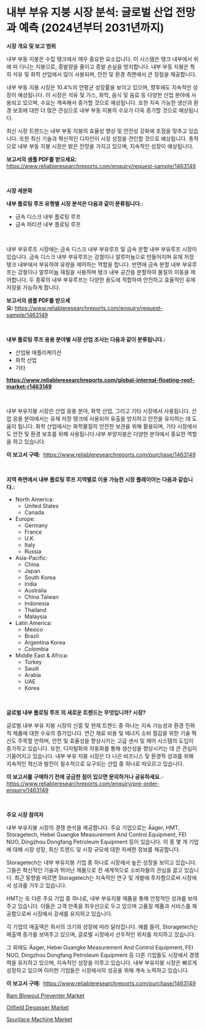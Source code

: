 <p><h1>내부 부유 지붕 시장 분석: 글로벌 산업 전망과 예측 (2024년부터 2031년까지)</h1></p><p><strong>시장 개요 및 보고 범위</strong></p>
<p><p>내부 부동 지붕은 수집 탱크에서 매우 중요한 요소입니다. 이 시스템은 탱크 내부에서 위에 떠 다니는 지붕으로, 증발량을 줄이고 증발 손실을 방지합니다. 내부 부동 지붕은 특히 석유 및 화학 산업에서 많이 사용되며, 안전 및 환경 측면에서 큰 장점을 제공합니다.</p><p>내부 부동 지붕 시장은 10.4%의 연평균 성장률을 보이고 있으며, 향후에도 지속적인 성장이 예상됩니다. 이 시장은 석유 및 가스, 화학, 음식 및 음료 등 다양한 산업 분야에 사용되고 있으며, 수요는 계속해서 증가할 것으로 예상됩니다. 또한 지속 가능한 생산과 환경 보호에 대한 더 많은 관심으로 내부 부동 지붕의 수요가 더욱 증가할 것으로 예상됩니다.</p><p>최신 시장 트렌드는 내부 부동 지붕의 효율성 향상 및 안전성 강화에 초점을 맞추고 있습니다. 또한 최신 기술과 혁신적인 디자인이 시장 성장을 견인할 것으로 예상됩니다. 총적으로 내부 부동 지붕 시장은 밝은 전망을 가지고 있으며, 지속적인 성장이 예상됩니다.</p></p>
<p><strong>보고서의 샘플 PDF를 받으세요:</strong> <a href="https://www.reliableresearchreports.com/enquiry/request-sample/1463149">https://www.reliableresearchreports.com/enquiry/request-sample/1463149</a></p>
<p>&nbsp;</p>
<p><strong>시장 세분화</strong></p>
<p><strong>내부 플로팅 루프 유형별 시장 분석은 다음과 같이 분류됩니다.:</strong></p>
<p><ul><li>금속 디스크 내부 플로팅 루프</li><li>금속 파티션 내부 플로팅 루프</li></ul></p>
<p>&nbsp;</p>
<p><p>내부 부유루프 시장에는 금속 디스크 내부 부유루프 및 금속 분할 내부 부유루프 시장이 있습니다. 금속 디스크 내부 부유루프는 강철이나 알루미늄으로 만들어지며 유체 저장 탱크 내부에서 부유하여 유량을 제어하는 역할을 합니다. 반면에 금속 분할 내부 부유루프는 강철이나 알루미늄 재질을 사용하며 탱크 내부 공간을 분할하여 물질의 이동을 제어합니다. 두 종류의 내부 부유루프는 다양한 용도에 적합하며 안전하고 효율적인 유체 저장을 가능하게 합니다.</p></p>
<p><strong>보고서의 샘플 PDF를 받으세요:</strong>&nbsp;<a href="https://www.reliableresearchreports.com/enquiry/request-sample/1463149">https://www.reliableresearchreports.com/enquiry/request-sample/1463149</a></p>
<p>&nbsp;</p>
<p><strong> 내부 플로팅 루프 응용 분야별 시장 산업 조사는 다음과 같이 분류됩니다.:</strong></p>
<p><ul><li>산업용 애플리케이션</li><li>화학 산업</li><li>기타</li></ul></p>
<p><strong><a href="https://www.reliableresearchreports.com/global-internal-floating-roof-market-r1463149">https://www.reliableresearchreports.com/global-internal-floating-roof-market-r1463149</a></strong></p>
<p>&nbsp;</p>
<p><p>내부 부유지붕 시장은 산업 응용 분야, 화학 산업, 그리고 기타 시장에서 사용됩니다. 산업 응용 분야에서는 유체 저장 탱크에 사용되어 유출을 방지하고 안전을 유지하는 데 도움이 됩니다. 화학 산업에서는 화학물질의 안전한 보관을 위해 활용되며, 기타 시장에서도 안전 및 환경 보호를 위해 사용됩니다.내부 부양지붕은 다양한 분야에서 중요한 역할을 하고 있습니다.</p></p>
<p><strong>이 보고서 구매:</strong>&nbsp; <a href="https://www.reliableresearchreports.com/purchase/1463149">https://www.reliableresearchreports.com/purchase/1463149</a></p>
<p>&nbsp;</p>
<p><strong>지역 측면에서 내부 플로팅 루프 지역별로 이용 가능한 시장 플레이어는 다음과 같습니다.:</strong></p>
<p><ul>
    <li>
        North America:
        <ul>
            <li>United States</li>
            <li>Canada</li>
        </ul>
    </li>
    <li>
        Europe:
        <ul>
            <li>Germany</li>
            <li>France</li>
            <li>U.K.</li>
            <li>Italy</li>
            <li>Russia</li>
        </ul>
    </li>
    <li>
        Asia-Pacific:
        <ul>
            <li>China</li>
            <li>Japan</li>
            <li>South Korea</li>
            <li>India</li>
            <li>Australia</li>
            <li>China Taiwan</li>
            <li>Indonesia</li>
            <li>Thailand</li>
            <li>Malaysia</li>
        </ul>
    </li>
    <li>
        Latin America:
        <ul>
            <li>Mexico</li>
            <li>Brazil</li>
            <li>Argentina Korea</li>
            <li>Colombia</li>
        </ul>
    </li>
    <li>
        Middle East & Africa:
        <ul>
            <li>Turkey</li>
            <li>Saudi</li>
            <li>Arabia</li>
            <li>UAE</li>
            <li>Korea</li>
        </ul>
    </li>
    </ul></p>
<p>&nbsp;</p>
<p><strong>글로벌 내부 플로팅 루프 의 새로운 트렌드는 무엇입니까? 시장?</strong></p>
<p><p>글로벌 내부 부유 지붕 시장의 신흥 및 현재 트렌드 중 하나는 지속 가능성과 환경 친화적 제품에 대한 수요의 증가입니다. 연간 재료 비용 및 에너지 소비 절감을 위한 기술 혁신도 주목할 만하며, 안전 및 효율성을 향상시키는 고급 센서 및 제어 시스템의 도입이 증가하고 있습니다. 또한, 디지털화와 자동화를 통해 생산성을 향상시키는 데 큰 관심이 기울어지고 있습니다. 내부 부유 지붕 시장은 더 나은 비즈니스 및 환경적 성과를 위해 지속적인 혁신과 발전이 필수적으로 요구되는 산업 중 하나로 떠오르고 있습니다.</p></p>
<p><strong>이 보고서를 구매하기 전에 궁금한 점이 있으면 문의하거나 공유하세요.</strong>- <a href="https://www.reliableresearchreports.com/enquiry/pre-order-enquiry/1463149">https://www.reliableresearchreports.com/enquiry/pre-order-enquiry/1463149</a></p>
<p>&nbsp;</p>
<p><strong>주요 시장 참여자</strong></p>
<p><p>내부 부유지붕 시장의 경쟁 분석을 제공합니다. 주요 기업으로는 Äager, HMT, Storagetech, Hebei Guangke Measurement And Control Equipment, FEI NUO, Dingzhou Dongfang Petroleum Equipment 등이 있습니다. 이 중 몇 개 기업에 대해 시장 성장, 최신 트렌드 및 시장 규모에 대한 자세한 정보를 제공합니다.</p><p>Storagetech는 내부 부유지붕 기업 중 하나로 시장에서 높은 성장을 보이고 있습니다. 그들은 혁신적인 기술과 뛰어난 제품으로 전 세계적으로 소비자들의 관심을 끌고 있습니다. 최근 동향을 따르면 Storagetech는 지속적인 연구 및 개발에 투자함으로써 시장에서 성과를 거두고 있습니다.</p><p>HMT는 또 다른 주요 기업 중 하나로, 내부 부유지붕 제품을 통해 안정적인 성과를 보여주고 있습니다. 이들은 고객 만족을 최우선으로 두고 있으며 고품질 제품과 서비스를 제공함으로써 시장에서 강세를 유지하고 있습니다.</p><p>각 기업의 매출액은 회사의 크기와 성장에 따라 달라집니다. 예를 들어, Storagetech는 매출액 증가를 보여주고 있으며, 글로벌 시장에서 선두적인 위치를 차지하고 있습니다.</p><p>그 외에도 Äager, Hebei Guangke Measurement And Control Equipment, FEI NUO, Dingzhou Dongfang Petroleum Equipment 등 다른 기업들도 시장에서 경쟁력을 유지하고 있으며, 지속적인 성장을 이루고 있습니다. 내부 부유지붕 시장은 빠르게 성장하고 있으며 이러한 기업들은 시장에서의 성공을 위해 계속 노력하고 있습니다.</p></p>
<p><strong>이 보고서 구매:</strong>&nbsp;&nbsp;<a href="https://www.reliableresearchreports.com/purchase/1463149">https://www.reliableresearchreports.com/purchase/1463149</a></p>
<p><p><a href="https://github.com/Sinjinluong3e0awx2m195k76/Market-Research-Report-List-2/blob/main/ram-blowout-preventer-market.md">Ram Blowout Preventer Market</a></p><p><a href="https://github.com/shotows/Market-Research-Report-List-2/blob/main/oilfield-degasser-market.md">Oilfield Degasser Market</a></p><p><a href="https://github.com/beatblasta/Market-Research-Report-List-3/blob/main/spunlace-machine-market.md">Spunlace Machine Market</a></p></p>